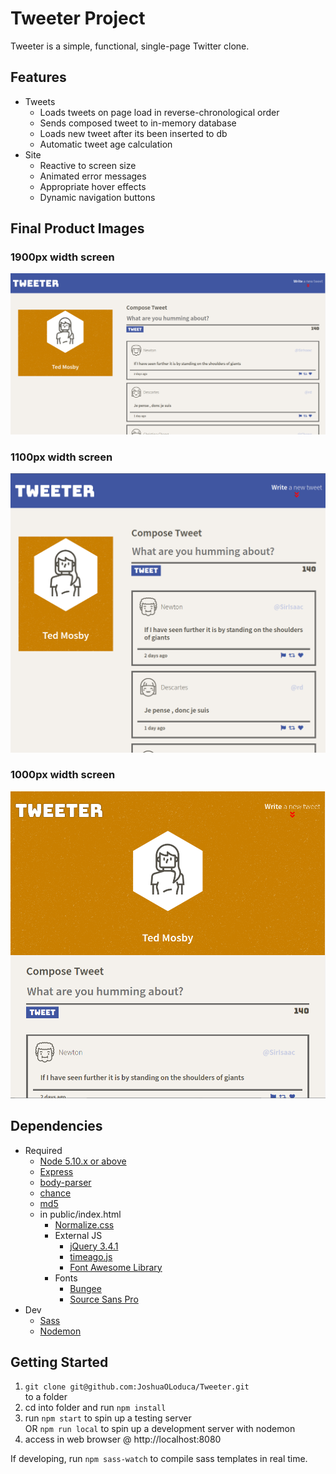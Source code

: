 # Tweeter Project

Tweeter is a simple, functional, single-page Twitter clone.

## Features
- Tweets
  - Loads tweets on page load in reverse-chronological order
  - Sends composed tweet to in-memory database
  - Loads new tweet after its been inserted to db
  - Automatic tweet age calculation
- Site
  - Reactive to screen size
  - Animated error messages
  - Appropriate hover effects
  - Dynamic navigation buttons

## Final Product Images
### 1900px width screen
![desktop](/readme_resources/imgs/desktop.png)
### 1100px width screen
![smaller desktop](/readme_resources/imgs/desktop-smaller.png)
### 1000px width screen
![mobile](/readme_resources/imgs/mobile.png)

## Dependencies

- Required
  - [Node 5.10.x or above](https://nodejs.org/en/)
  - [Express](https://expressjs.com/)
  - [body-parser](https://www.npmjs.com/package/body-parser)
  - [chance](https://www.npmjs.com/package/chance)
  - [md5](https://www.npmjs.com/package/md5)
  - in public/index.html
    - [Normalize.css](https://necolas.github.io/normalize.css/)
    - External JS
      - [jQuery 3.4.1](https://code.jquery.com/jquery-3.4.1.js)
      - [timeago.js](https://timeago.org/)
      - [Font Awesome Library](https://fontawesome.com/)
    - Fonts
      - [Bungee](https://fonts.google.com/specimen/Bungee)
      - [Source Sans Pro](https://fonts.google.com/specimen/Source+Sans+Pro)
- Dev
  - [Sass](https://sass-lang.com/)
  - [Nodemon](https://www.npmjs.com/package/nodemon)

## Getting Started

1. ```git clone git@github.com:JoshuaOLoduca/Tweeter.git```\
to a folder
2. cd into folder and run ```npm install```
3. run ```npm start``` to spin up a testing server\
OR ```npm run local``` to spin up a development server with nodemon
4. access in web browser @ http://localhost:8080

If developing, run ```npm sass-watch``` to compile sass templates in real time.